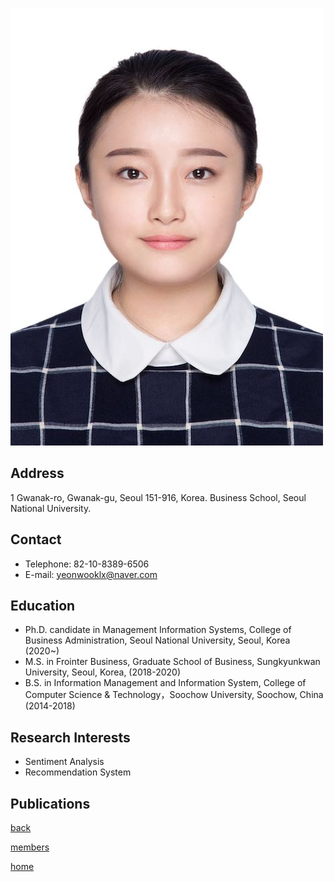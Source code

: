 ![XuLian](/pic/members/XuLian.jpg)

## **Address**
1 Gwanak-ro, Gwanak-gu, Seoul 151-916, Korea. Business School, Seoul National University.

## **Contact**
- Telephone: 82-10-8389-6506
- E-mail: yeonwooklx@naver.com

## **Education**
- Ph.D. candidate in Management Information Systems, College of Business Administration, Seoul National University, Seoul, Korea (2020~) 
- M.S. in Frointer Business, Graduate School of Business, Sungkyunkwan University, Seoul, Korea, (2018-2020)
- B.S. in Information Management and Information System, College of Computer Science & Technology，Soochow University, Soochow, China (2014-2018) 

## **Research Interests**
- Sentiment Analysis
- Recommendation System

## **Publications**

[back](README.md)

[members](../README.md)

[home](../../index.md)

